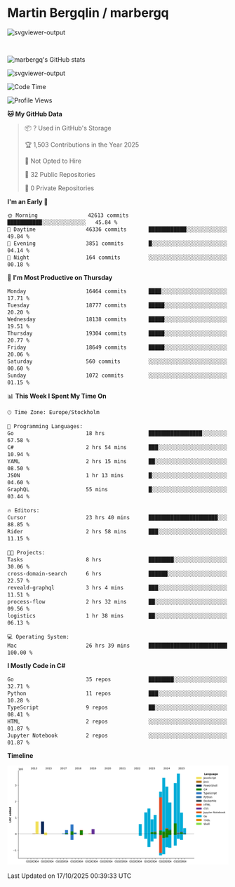 # Martin Bergqlin / marbergq

![svgviewer-output](https://user-images.githubusercontent.com/2405410/206014777-22d41ecb-c24f-421d-b7d9-bba2cb5bb0de.svg)

<br>

<!--- [![Martin's Week](https://github-readme-stats.vercel.app/api/wakatime?username=marbergq&theme=dark)](https://github.com/anuraghazra/github-readme-stats) -->

![marbergq's GitHub stats](https://github-readme-stats.vercel.app/api?username=marbergq&count_private=true&show_icons=true)

![svgviewer-output](https://wakatime.com/badge/user/3f0a2069-6683-4e19-9a4a-7d21ea815067.svg)

<!--START_SECTION:waka-->
![Code Time](http://img.shields.io/badge/Code%20Time-5%2C493%20hrs%2050%20mins-blue)

![Profile Views](http://img.shields.io/badge/Profile%20Views-2-blue)

**🐱 My GitHub Data** 

> 📦 ? Used in GitHub's Storage 
 > 
> 🏆 1,503 Contributions in the Year 2025
 > 
> 🚫 Not Opted to Hire
 > 
> 📜 32 Public Repositories 
 > 
> 🔑 0 Private Repositories 
 > 
**I'm an Early 🐤** 

```text
🌞 Morning                42613 commits       ███████████░░░░░░░░░░░░░░   45.84 % 
🌆 Daytime                46336 commits       ████████████░░░░░░░░░░░░░   49.84 % 
🌃 Evening                3851 commits        █░░░░░░░░░░░░░░░░░░░░░░░░   04.14 % 
🌙 Night                  164 commits         ░░░░░░░░░░░░░░░░░░░░░░░░░   00.18 % 
```
📅 **I'm Most Productive on Thursday** 

```text
Monday                   16464 commits       ████░░░░░░░░░░░░░░░░░░░░░   17.71 % 
Tuesday                  18777 commits       █████░░░░░░░░░░░░░░░░░░░░   20.20 % 
Wednesday                18138 commits       █████░░░░░░░░░░░░░░░░░░░░   19.51 % 
Thursday                 19304 commits       █████░░░░░░░░░░░░░░░░░░░░   20.77 % 
Friday                   18649 commits       █████░░░░░░░░░░░░░░░░░░░░   20.06 % 
Saturday                 560 commits         ░░░░░░░░░░░░░░░░░░░░░░░░░   00.60 % 
Sunday                   1072 commits        ░░░░░░░░░░░░░░░░░░░░░░░░░   01.15 % 
```


📊 **This Week I Spent My Time On** 

```text
🕑︎ Time Zone: Europe/Stockholm

💬 Programming Languages: 
Go                       18 hrs              █████████████████░░░░░░░░   67.58 % 
C#                       2 hrs 54 mins       ███░░░░░░░░░░░░░░░░░░░░░░   10.94 % 
YAML                     2 hrs 15 mins       ██░░░░░░░░░░░░░░░░░░░░░░░   08.50 % 
JSON                     1 hr 13 mins        █░░░░░░░░░░░░░░░░░░░░░░░░   04.60 % 
GraphQL                  55 mins             █░░░░░░░░░░░░░░░░░░░░░░░░   03.44 % 

🔥 Editors: 
Cursor                   23 hrs 40 mins      ██████████████████████░░░   88.85 % 
Rider                    2 hrs 58 mins       ███░░░░░░░░░░░░░░░░░░░░░░   11.15 % 

🐱‍💻 Projects: 
Tasks                    8 hrs               ████████░░░░░░░░░░░░░░░░░   30.06 % 
cross-domain-search      6 hrs               ██████░░░░░░░░░░░░░░░░░░░   22.57 % 
reveald-graphql          3 hrs 4 mins        ███░░░░░░░░░░░░░░░░░░░░░░   11.51 % 
process-flow             2 hrs 32 mins       ██░░░░░░░░░░░░░░░░░░░░░░░   09.56 % 
logistics                1 hr 38 mins        ██░░░░░░░░░░░░░░░░░░░░░░░   06.13 % 

💻 Operating System: 
Mac                      26 hrs 39 mins      █████████████████████████   100.00 % 
```

**I Mostly Code in C#** 

```text
Go                       35 repos            ████████░░░░░░░░░░░░░░░░░   32.71 % 
Python                   11 repos            ███░░░░░░░░░░░░░░░░░░░░░░   10.28 % 
TypeScript               9 repos             ██░░░░░░░░░░░░░░░░░░░░░░░   08.41 % 
HTML                     2 repos             ░░░░░░░░░░░░░░░░░░░░░░░░░   01.87 % 
Jupyter Notebook         2 repos             ░░░░░░░░░░░░░░░░░░░░░░░░░   01.87 % 
```



**Timeline**

![Lines of Code chart](https://raw.githubusercontent.com/marbergq/marbergq/main/assets/bar_graph.png)


 Last Updated on 17/10/2025 00:39:33 UTC
<!--END_SECTION:waka-->
